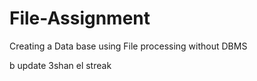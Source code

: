 # File-Assignment
Creating a Data base using File processing without DBMS

b update 3shan el streak
